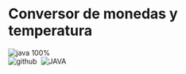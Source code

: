 # Conversor de monedas y temperatura
![java 100%](https://img.shields.io/badge/STATUS-JAVA%20100%25-brightgreen) <br>
![github](https://img.shields.io/badge/GitHub-100000?style=for-the-badge&logo=github&logoColor=white)&nbsp;
![JAVA](https://img.shields.io/badge/Java-ED8B00?style=for-the-badge&logo=openjdk&logoColor=white)

